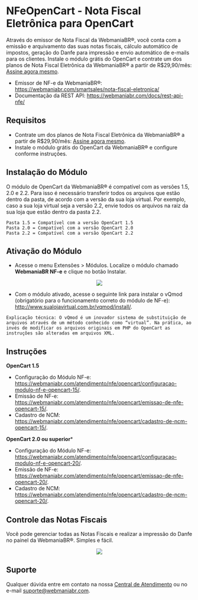 # NFeOpenCart - Nota Fiscal Eletrônica para OpenCart

Através do emissor de Nota Fiscal da WebmaniaBR®, você conta com a emissão e arquivamento das suas notas fiscais, cálculo automático de impostos, geração do Danfe para impressão e envio automático de e-mails para os clientes. Instale o módulo grátis do OpenCart e contrate um dos planos de Nota Fiscal Eletrônica da WebmaniaBR® a partir de R$29,90/mês: [Assine agora mesmo](https://webmaniabr.com/smartsales/nota-fiscal-eletronica/).

- Emissor de NF-e da WebmaniaBR®: https://webmaniabr.com/smartsales/nota-fiscal-eletronica/ 
- Documentação da REST API: https://webmaniabr.com/docs/rest-api-nfe/

## Requisitos

- Contrate um dos planos de Nota Fiscal Eletrônica da WebmaniaBR® a partir de R$29,90/mês: [Assine agora mesmo](https://webmaniabr.com/smartsales/nota-fiscal-eletronica/).
- Instale o módulo grátis do OpenCart da WebmaniaBR® e configure conforme instruções.

## Instalação do Módulo

O módulo de OpenCart da WebmaniaBR® é compatível com as versões 1.5, 2.0 e 2.2. Para isso é necessário transferir todos os arquivos que estão dentro da pasta, de acordo com a versão da sua loja virtual. Por exemplo, caso a sua loja virtual seja a versão 2.2, envie todos os arquivos na raiz da sua loja que estão dentro da pasta 2.2.

```
Pasta 1.5 = Compatível com a versão OpenCart 1.5
Pasta 2.0 = Compatível com a versão OpenCart 2.0
Pasta 2.2 = Compatível com a versão OpenCart 2.2
```

## Ativação do Módulo

- Acesse o menu Extensões > Módulos. Localize o módulo chamado **WebmaniaBR NF-e** e clique no botão Instalar.

<p align="center">
<img src="https://webmaniabr.com/painel/wp-content/uploads/sites/2/2016/06/1467039339.png">
</p>

- Com o módulo ativado, acesse o seguinte link para instalar o vQmod (obrigatório para o funcionamento correto do módulo de NF-e): http://www.sualojavirtual.com.br/vqmod/install/.

```
Explicação técnica: O vQmod é um inovador sistema de substituição de arquivos através de um método conhecido como “virtual”. Na prática, ao invés de modificar os arquivos originais em PHP do OpenCart as instruções são alteradas em arquivos XML.
```

## Instruções

**OpenCart 1.5**

- Configuração do Módulo NF-e: https://webmaniabr.com/atendimento/nfe/opencart/configuracao-modulo-nf-e-opencart-15/.
- Emissão de NF-e: https://webmaniabr.com/atendimento/nfe/opencart/emissao-de-nfe-opencart-15/.
- Cadastro de NCM: https://webmaniabr.com/atendimento/nfe/opencart/cadastro-de-ncm-opencart-15/.

**OpenCart 2.0 ou superior***

- Configuração do Módulo NF-e: https://webmaniabr.com/atendimento/nfe/opencart/configuracao-modulo-nf-e-opencart-20/.
- Emissão de NF-e: https://webmaniabr.com/atendimento/nfe/opencart/emissao-de-nfe-opencart-20/.
- Cadastro de NCM: https://webmaniabr.com/atendimento/nfe/opencart/cadastro-de-ncm-opencart-20/.
 
## Controle das Notas Fiscais

Você pode gerenciar todas as Notas Fiscais e realizar a impressão do Danfe no painel da WebmaniaBR®. Simples e fácil.

<p align="center">
<img src="https://webmaniabr.com/wp-content/themes/wmbr/img/nf07.jpg">
</p>

## Suporte

Qualquer dúvida entre em contato na nossa [Central de Atendimento](https://webmaniabr.com/atendimento/) ou no e-mail suporte@webmaniabr.com.
